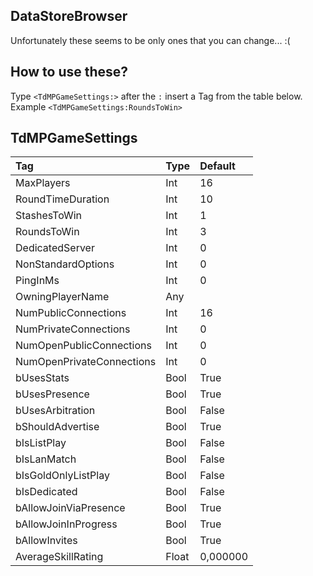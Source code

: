 ## DataStoreBrowser
Unfortunately these seems to be only ones that you can change... :(

## How to use these?
Type `<TdMPGameSettings:>` after the `:` insert a Tag from the table below. Example `<TdMPGameSettings:RoundsToWin>`

## TdMPGameSettings
| Tag | Type | Default |
| :--- | :--- | :--- |
| MaxPlayers| Int | 16 |
| RoundTimeDuration | Int | 10 |
| StashesToWin | Int | 1 |
| RoundsToWin | Int | 3 |
| DedicatedServer | Int | 0 |
| NonStandardOptions | Int | 0 | 
| PingInMs | Int | 0 | 
| OwningPlayerName | Any |  | 
| NumPublicConnections | Int | 16 | 
| NumPrivateConnections | Int | 0 | 
| NumOpenPublicConnections | Int | 0 | 
| NumOpenPrivateConnections | Int | 0 | 
| bUsesStats | Bool | True | 
| bUsesPresence | Bool | True | 
| bUsesArbitration | Bool | False | 
| bShouldAdvertise | Bool | True | 
| bIsListPlay | Bool | False | 
| bIsLanMatch | Bool | False | 
| bIsGoldOnlyListPlay | Bool | False | 
| bIsDedicated | Bool | False | 
| bAllowJoinViaPresence | Bool | True | 
| bAllowJoinInProgress | Bool | True | 
| bAllowInvites | Bool | True | 
| AverageSkillRating | Float | 0,000000 |
